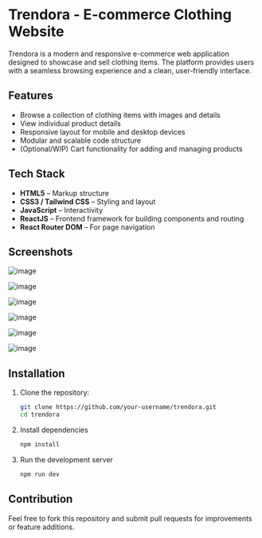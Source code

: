 # Trendora - E-commerce Clothing Website

Trendora is a modern and responsive e-commerce web application designed to showcase and sell clothing items. The platform provides users with a seamless browsing experience and a clean, user-friendly interface.

## Features

- Browse a collection of clothing items with images and details
- View individual product details
- Responsive layout for mobile and desktop devices
- Modular and scalable code structure
- (Optional/WIP) Cart functionality for adding and managing products

## Tech Stack

- **HTML5** – Markup structure
- **CSS3 / Tailwind CSS** – Styling and layout
- **JavaScript** – Interactivity
- **ReactJS** – Frontend framework for building components and routing
- **React Router DOM** – For page navigation

## Screenshots

![image](https://github.com/user-attachments/assets/3b56e689-3708-45ef-adfd-958996220e2b)

![image](https://github.com/user-attachments/assets/25958e4e-a257-45a3-91ed-eef1f5056d25)

![image](https://github.com/user-attachments/assets/12e75f5a-0070-4c65-af26-60489817f221)

![image](https://github.com/user-attachments/assets/2dfcc93f-23fa-4f6d-b9fa-8d755f8071ac)

![image](https://github.com/user-attachments/assets/b90d5341-3746-4945-b792-0d5140029cec)

![image](https://github.com/user-attachments/assets/e823f196-44de-4cab-b73b-f1e5d67dfe48)

## Installation

1. Clone the repository:
   ```bash
   git clone https://github.com/your-username/trendora.git
   cd trendora
   ```

2. Install dependencies
   ```bash
   npm install
   ```

3. Run the development server
   ```bash
   npm run dev
   ```

## Contribution
Feel free to fork this repository and submit pull requests for improvements or feature additions.
